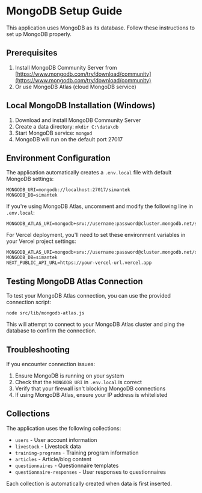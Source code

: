 # MongoDB Setup Guide

This application uses MongoDB as its database. Follow these instructions to set up MongoDB properly.

## Prerequisites

1. Install MongoDB Community Server from [https://www.mongodb.com/try/download/community](https://www.mongodb.com/try/download/community)
2. Or use MongoDB Atlas (cloud MongoDB service)

## Local MongoDB Installation (Windows)

1. Download and install MongoDB Community Server
2. Create a data directory: `mkdir C:\data\db`
3. Start MongoDB service: `mongod`
4. MongoDB will run on the default port 27017

## Environment Configuration

The application automatically creates a `.env.local` file with default MongoDB settings:

```
MONGODB_URI=mongodb://localhost:27017/simantek
MONGODB_DB=simantek
```

If you're using MongoDB Atlas, uncomment and modify the following line in `.env.local`:

```
MONGODB_ATLAS_URI=mongodb+srv://username:password@cluster.mongodb.net/simantek
```

For Vercel deployment, you'll need to set these environment variables in your Vercel project settings:

```
MONGODB_ATLAS_URI=mongodb+srv://username:password@cluster.mongodb.net/simantek
MONGODB_DB=simantek
NEXT_PUBLIC_API_URL=https://your-vercel-url.vercel.app
```

## Testing MongoDB Atlas Connection

To test your MongoDB Atlas connection, you can use the provided connection script:

```
node src/lib/mongodb-atlas.js
```

This will attempt to connect to your MongoDB Atlas cluster and ping the database to confirm the connection.

## Troubleshooting

If you encounter connection issues:

1. Ensure MongoDB is running on your system
2. Check that the `MONGODB_URI` in `.env.local` is correct
3. Verify that your firewall isn't blocking MongoDB connections
4. If using MongoDB Atlas, ensure your IP address is whitelisted

## Collections

The application uses the following collections:
- `users` - User account information
- `livestock` - Livestock data
- `training-programs` - Training program information
- `articles` - Article/blog content
- `questionnaires` - Questionnaire templates
- `questionnaire-responses` - User responses to questionnaires

Each collection is automatically created when data is first inserted.
